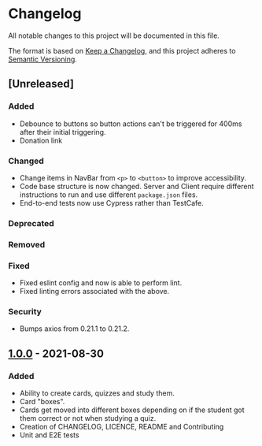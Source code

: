 [1.0.0]: https://github.com/JRIngram/leitner/releases/tag/v1.0.0
# Changelog

All notable changes to this project will be documented in this file.

The format is based on [Keep a Changelog](https://keepachangelog.com/en/1.0.0/),
and this project adheres to [Semantic Versioning](https://semver.org/spec/v2.0.0.html).

## [Unreleased]
### Added
* Debounce to buttons so button actions can't be triggered for 400ms after their initial triggering.
* Donation link
### Changed
* Change items in NavBar from `<p>` to `<button>` to improve accessibility.
* Code base structure is now changed. Server and Client require different instructions to run and use different `package.json` files.
* End-to-end tests now use Cypress rather than TestCafe.
### Deprecated
### Removed
### Fixed
* Fixed eslint config and now is able to perform lint.
* Fixed linting errors associated with the above.
### Security
* Bumps axios from 0.21.1 to 0.21.2.


## [1.0.0] - 2021-08-30
### Added
* Ability to create cards, quizzes and study them.
* Card "boxes".
* Cards get moved into different boxes depending on if the student got them correct or not when studying a quiz.
* Creation of CHANGELOG, LICENCE, README and Contributing
* Unit and E2E tests